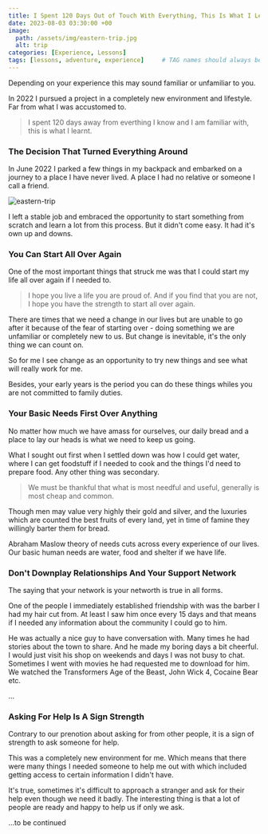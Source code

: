 ```yaml
---
title: I Spent 120 Days Out of Touch With Everything, This Is What I Learnt
date: 2023-08-03 03:30:00 +00
image:
  path: /assets/img/eastern-trip.jpg
  alt: trip
categories: [Experience, Lessons]
tags: [lessons, adventure, experience]     # TAG names should always be lowercase
---
```


Depending on your experience this may sound familiar or unfamiliar to you.

In 2022 I pursued a project in a completely new environment and lifestyle. Far from what I was accustomed to.

> I spent 120 days away from everthing I know and I am familiar with, this is what I learnt.

### The Decision That Turned Everything Around

In June 2022 I parked a few things in my backpack and embarked on a journey to a place I have never lived. A place I had no relative or someone I call a friend. 

![eastern-trip](assets/img/eastern-pic.jpg)

I left a stable job and embraced the opportunity to start something from scratch and learn a lot from this process. But it didn't come easy. It had it's own up and downs.

### You Can Start All Over Again

One of the most important things that struck me was that I could start my life all over again if I needed to. 

> I hope you live a life you are proud of. And if you find that you are not, I hope you have the strength to start all over again.

There are times that we need a change in our lives but are unable to go after it because of the fear of starting over - doing something we are unfamiliar or completely new to us. But change is inevitable, it's the only thing we can count on.

So for me I see change as an opportunity to try new things and see what will really work for me.

Besides, your early years is the period you can do these things whiles you are not committed to family duties.

### Your Basic Needs First Over Anything

No matter how much we have amass for ourselves, our daily bread and a place to lay our heads is what we need to keep us going.

What I sought out first when I settled down was how I could get water, where I can get foodstuff if I needed to cook and the things I'd need to prepare food. Any other thing was secondary.

> We must be thankful that what is most needful and useful, generally is most cheap and common.

Though men may value very highly their gold and silver, and the luxuries which are counted the best fruits of every land, yet in time of famine they willingly barter them for bread.

Abraham Maslow theory of needs cuts across every experience of our lives. Our basic human needs are water, food and shelter if we have life.

### Don't Downplay Relationships And Your Support Network

The saying that your network is your networth is true in all forms. 

One of the people I immediately established friendship with was the barber I had my hair cut from. At least I saw him once every 15 days and that means if I needed any information about the community I could go to him.

He was actually a nice guy to have conversation with. Many times he had stories about the town to share. And he made my boring days a bit cheerful. I would just visit his shop on weekends and days I was not busy to chat. Sometimes I went with movies he had requested me to download for him. We watched the Transformers Age of the Beast, John Wick 4, Cocaine Bear etc.

...

### Asking For Help Is A Sign Strength

Contrary to our prenotion about asking for from other people, it is a sign of strength to ask someone for help.

This was a completely new environment for me. Which means that there were many things I needed someone to help me out with which included getting access to certain information I didn't have.

It's true, sometimes it's difficult to approach a stranger and ask for their help even though we need it badly. The interesting thing is that a lot of people are ready and happy to help us if only we ask.

...to be continued 



